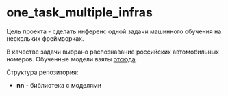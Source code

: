 # one_task_multiple_infras

Цель проекта - сделать инференс одной задачи машинного обучения на нескольких фреймворках.

В качестве задачи выбрано распознавание российских автомобильных номеров. Обученные модели взяты [отсюда](https://github.com/EtokonE/License_Plate_Recognition).

Структура репозитория:
- __nn__ - библиотека с моделями
